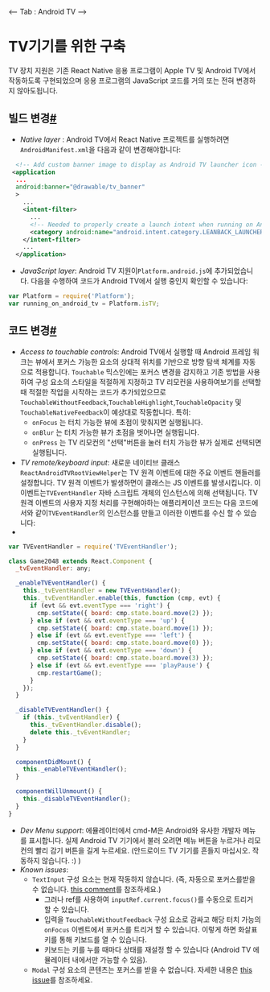 <-- Tab : Android TV -->

# TV기기를 위한 구축

TV 장치 지원은 기존 React Native 응용 프로그램이 Apple TV 및 Android TV에서 작동하도록 구현되었으며 응용 프로그램의 JavaScript 코드를 거의 또는 전혀 변경하지 않아도됩니다.


## 빌드 변경[#](https://reactnative.dev/docs/building-for-tv#build-changes)

- *Native layer* : Android TV에서 React Native 프로젝트를 실행하려면`AndroidManifest.xml`을 다음과 같이 변경해야합니다:


```xml
  <!-- Add custom banner image to display as Android TV launcher icon -->
 <application
  ...
  android:banner="@drawable/tv_banner"
  >
    ...
    <intent-filter>
      ...
      <!-- Needed to properly create a launch intent when running on Android TV -->
      <category android:name="android.intent.category.LEANBACK_LAUNCHER"/>
    </intent-filter>
    ...
  </application>
```

- *JavaScript layer*: Android TV 지원이`Platform.android.js`에 추가되었습니다. 다음을 수행하여 코드가 Android TV에서 실행 중인지 확인할 수 있습니다:

```js
var Platform = require('Platform');
var running_on_android_tv = Platform.isTV;
```



## 코드 변경[#](https://reactnative.dev/docs/building-for-tv#code-changes)

- *Access to touchable controls*: Android TV에서 실행할 때 Android 프레임 워크는 뷰에서 포커스 가능한 요소의 상대적 위치를 기반으로 방향 탐색 체계를 자동으로 적용합니다. `Touchable` 믹스인에는 포커스 변경을 감지하고 기존 방법을 사용하여 구성 요소의 스타일을 적절하게 지정하고 TV 리모컨을 사용하여보기를 선택할 때 적절한 작업을 시작하는 코드가 추가되었으므로`TouchableWithoutFeedback`,`TouchableHighlight`,`TouchableOpacity` 및` TouchableNativeFeedback`이 예상대로 작동합니다. 특히:
  - `onFocus` 는 터치 가능한 뷰에 초점이 맞춰지면 실행됩니다.
  - `onBlur` 는 터치 가능한 뷰가 초점을 벗어나면 실행됩니다.
  - `onPress` 는 TV 리모컨의 "선택"버튼을 눌러 터치 가능한 뷰가 실제로 선택되면 실행됩니다.
- *TV remote/keyboard input*: 새로운 네이티브 클래스`ReactAndroidTVRootViewHelper`는 TV 원격 이벤트에 대한 주요 이벤트 핸들러를 설정합니다. TV 원격 이벤트가 발생하면이 클래스는 JS 이벤트를 발생시킵니다. 이 이벤트는`TVEventHandler` 자바 스크립트 개체의 인스턴스에 의해 선택됩니다. TV 원격 이벤트의 사용자 지정 처리를 구현해야하는 애플리케이션 코드는 다음 코드에서와 같이`TVEventHandler`의 인스턴스를 만들고 이러한 이벤트를 수신 할 수 있습니다:
- 
```js
var TVEventHandler = require('TVEventHandler');

class Game2048 extends React.Component {
  _tvEventHandler: any;

  _enableTVEventHandler() {
    this._tvEventHandler = new TVEventHandler();
    this._tvEventHandler.enable(this, function (cmp, evt) {
      if (evt && evt.eventType === 'right') {
        cmp.setState({ board: cmp.state.board.move(2) });
      } else if (evt && evt.eventType === 'up') {
        cmp.setState({ board: cmp.state.board.move(1) });
      } else if (evt && evt.eventType === 'left') {
        cmp.setState({ board: cmp.state.board.move(0) });
      } else if (evt && evt.eventType === 'down') {
        cmp.setState({ board: cmp.state.board.move(3) });
      } else if (evt && evt.eventType === 'playPause') {
        cmp.restartGame();
      }
    });
  }

  _disableTVEventHandler() {
    if (this._tvEventHandler) {
      this._tvEventHandler.disable();
      delete this._tvEventHandler;
    }
  }

  componentDidMount() {
    this._enableTVEventHandler();
  }

  componentWillUnmount() {
    this._disableTVEventHandler();
  }
}
```

- *Dev Menu support*: 에뮬레이터에서 cmd-M은 Android와 유사한 개발자 메뉴를 표시합니다. 실제 Android TV 기기에서 불러 오려면 메뉴 버튼을 누르거나 리모컨의 빨리 감기 버튼을 길게 누르세요. (안드로이드 TV 기기를 흔들지 마십시오. 작동하지 않습니다. :) )
- *Known issues*:
  - `TextInput` 구성 요소는 현재 작동하지 않습니다. (즉, 자동으로 포커스를받을 수 없습니다. [this comment](https://github.com/facebook/react-native/pull/16500#issuecomment-629285638)를 참조하세요.)
    - 그러나 ref를 사용하여 `inputRef.current.focus()`를 수동으로 트리거 할 수 있습니다.
    - 입력을 `TouchableWithoutFeedback` 구성 요소로 감싸고 해당 터치 가능의 `onFocus` 이벤트에서 포커스를 트리거 할 수 있습니다. 이렇게 하면 화살표 키를 통해 키보드를 열 수 있습니다.
    - 키보드는 키를 누를 때마다 상태를 재설정 할 수 있습니다 (Android TV 에뮬레이터 내에서만 가능할 수 있음).
  - `Modal` 구성 요소의 콘텐츠는 포커스를 받을 수 없습니다. 자세한 내용은 [this issue](https://github.com/facebook/react-native/issues/24448)를 참조하세요.
